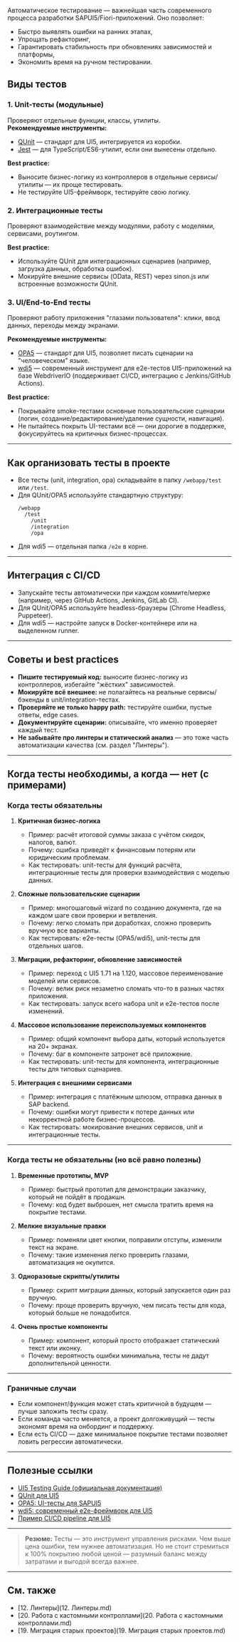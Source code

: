 
Автоматическое тестирование — важнейшая часть современного процесса разработки SAPUI5/Fiori-приложений. Оно позволяет:
- Быстро выявлять ошибки на ранних этапах,
- Упрощать рефакторинг,
- Гарантировать стабильность при обновлениях зависимостей и платформы,
- Экономить время на ручном тестировании.

## Виды тестов

### 1. Unit-тесты (модульные)
Проверяют отдельные функции, классы, утилиты.  
**Рекомендуемые инструменты:**  
- [QUnit](https://sap.github.io/openui5-docs/topics/91f0e03b6f4d1014b6dd926db0e91070.html) — стандарт для UI5, интегрируется из коробки.
- [Jest](https://jestjs.io/) — для TypeScript/ES6-утилит, если они вынесены отдельно.

**Best practice:**  
- Выносите бизнес-логику из контроллеров в отдельные сервисы/утилиты — их проще тестировать.
- Не тестируйте UI5-фреймворк, тестируйте свою логику.

### 2. Интеграционные тесты
Проверяют взаимодействие между модулями, работу с моделями, сервисами, роутингом.

**Best practice:**  
- Используйте QUnit для интеграционных сценариев (например, загрузка данных, обработка ошибок).
- Мокируйте внешние сервисы (OData, REST) через sinon.js или встроенные возможности QUnit.

### 3. UI/End-to-End тесты
Проверяют работу приложения "глазами пользователя": клики, ввод данных, переходы между экранами.

**Рекомендуемые инструменты:**  
- [OPA5](https://sap.github.io/openui5-docs/topics/6a6a2cfaab244c7f9a6c57b2b7c1f9c8.html) — стандарт для UI5, позволяет писать сценарии на "человеческом" языке.
- [wdi5](https://github.com/js-soft/wdi5) — современный инструмент для e2e-тестов UI5-приложений на базе WebdriverIO (поддерживает CI/CD, интеграцию с Jenkins/GitHub Actions).

**Best practice:**  
- Покрывайте smoke-тестами основные пользовательские сценарии (логин, создание/редактирование/удаление сущности, навигация).
- Не пытайтесь покрыть UI-тестами всё — они дорогие в поддержке, фокусируйтесь на критичных бизнес-процессах.

---

## Как организовать тесты в проекте

- Все тесты (unit, integration, opa) складывайте в папку `/webapp/test` или `/test`.
- Для QUnit/OPA5 используйте стандартную структуру:
  ```
  /webapp
    /test
      /unit
      /integration
      /opa
  ```
- Для wdi5 — отдельная папка `/e2e` в корне.

---

## Интеграция с CI/CD

- Запускайте тесты автоматически при каждом коммите/мерже (например, через GitHub Actions, Jenkins, GitLab CI).
- Для QUnit/OPA5 используйте headless-браузеры (Chrome Headless, Puppeteer).
- Для wdi5 — настройте запуск в Docker-контейнере или на выделенном runner.

---

## Советы и best practices

- **Пишите тестируемый код:** выносите бизнес-логику из контроллеров, избегайте "жёстких" зависимостей.
- **Мокируйте всё внешнее:** не полагайтесь на реальные сервисы/бэкенды в unit/integration-тестах.
- **Проверяйте не только happy path:** тестируйте ошибки, пустые ответы, edge cases.
- **Документируйте сценарии:** описывайте, что именно проверяет каждый тест.
- **Не забывайте про линтеры и статический анализ** — это тоже часть автоматизации качества (см. раздел "Линтеры").

---

## Когда тесты необходимы, а когда — нет (с примерами)

### Когда тесты обязательны

1. **Критичная бизнес-логика**
   - Пример: расчёт итоговой суммы заказа с учётом скидок, налогов, валют.
   - Почему: ошибка приведёт к финансовым потерям или юридическим проблемам.
   - Как тестировать: unit-тесты для функций расчёта, интеграционные тесты для проверки взаимодействия с моделью данных.

2. **Сложные пользовательские сценарии**
   - Пример: многошаговый wizard по созданию документа, где на каждом шаге свои проверки и ветвления.
   - Почему: легко сломать при доработках, сложно проверить вручную все варианты.
   - Как тестировать: e2e-тесты (OPA5/wdi5), unit-тесты для отдельных шагов.

3. **Миграции, рефакторинг, обновление зависимостей**
   - Пример: переход с UI5 1.71 на 1.120, массовое переименование моделей или сервисов.
   - Почему: велик риск незаметно сломать что-то в разных частях приложения.
   - Как тестировать: запуск всего набора unit и e2e-тестов после изменений.

4. **Массовое использование переиспользуемых компонентов**
   - Пример: общий компонент выбора даты, который используется на 20+ экранах.
   - Почему: баг в компоненте затронет всё приложение.
   - Как тестировать: unit-тесты для компонента, интеграционные тесты для типовых сценариев.

5. **Интеграция с внешними сервисами**
   - Пример: интеграция с платёжным шлюзом, отправка данных в SAP backend.
   - Почему: ошибки могут привести к потере данных или некорректной работе бизнес-процессов.
   - Как тестировать: мокирование внешних сервисов, unit и интеграционные тесты.

---

### Когда тесты не обязательны (но всё равно полезны)

1. **Временные прототипы, MVP**
   - Пример: быстрый прототип для демонстрации заказчику, который не пойдёт в продакшн.
   - Почему: код будет выброшен, нет смысла тратить время на покрытие тестами.

2. **Мелкие визуальные правки**
   - Пример: поменяли цвет кнопки, поправили отступы, изменили текст на экране.
   - Почему: такие изменения легко проверить глазами, автоматизация не окупится.

3. **Одноразовые скрипты/утилиты**
   - Пример: скрипт миграции данных, который запускается один раз вручную.
   - Почему: проще проверить вручную, чем писать тесты для кода, который больше не понадобится.

4. **Очень простые компоненты**
   - Пример: компонент, который просто отображает статический текст или иконку.
   - Почему: вероятность ошибки минимальна, тесты не дадут дополнительной ценности.

---

### Граничные случаи

- Если компонент/функция может стать критичной в будущем — лучше заложить тесты сразу.
- Если команда часто меняется, а проект долгоживущий — тесты экономят время на онбординг и поддержку.
- Если есть CI/CD — даже минимальное покрытие тестами позволяет ловить регрессии автоматически.

---

## Полезные ссылки

- [UI5 Testing Guide (официальная документация)](https://sap.github.io/openui5-docs/topics/91f0e03b6f4d1014b6dd926db0e91070.html)
- [QUnit для UI5](https://sapui5.hana.ondemand.com/#/topic/91f0e03b6f4d1014b6dd926db0e91070)
- [OPA5: UI-тесты для SAPUI5](https://sapui5.hana.ondemand.com/#/topic/6a6a2cfaab244c7f9a6c57b2b7c1f9c8)
- [wdi5: современный e2e-фреймворк для UI5](https://github.com/js-soft/wdi5)
- [Пример CI/CD pipeline для UI5](https://github.com/SAP/ui5-uiveri5/blob/main/docs/ci.md)

---

> **Резюме:**
> Тесты — это инструмент управления рисками. Чем выше цена ошибки, тем нужнее автоматизация. Но не стоит стремиться к 100% покрытию любой ценой — разумный баланс между затратами и выгодой всегда важнее.

---

## См. также
- [12. Линтеры](12. Линтеры.md)
- [20. Работа с кастомными контроллами](20. Работа с кастомными контроллами.md)
- [19. Миграция старых проектов](19. Миграция старых проектов.md)
